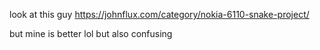 look at this guy https://johnflux.com/category/nokia-6110-snake-project/ 

but mine is better lol but also confusing
